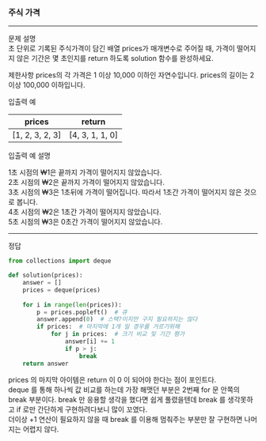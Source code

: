 ### 주식 가격
---
문제 설명  
초 단위로 기록된 주식가격이 담긴 배열 prices가 매개변수로 주어질 때, 가격이 떨어지지 않은 기간은 몇 초인지를 return 하도록 solution 함수를 완성하세요.

제한사항
prices의 각 가격은 1 이상 10,000 이하인 자연수입니다.
prices의 길이는 2 이상 100,000 이하입니다.

입출력 예

| prices |	return |
| ------------- | ------------- |
|[1, 2, 3, 2, 3] | [4, 3, 1, 1, 0] |

입출력 예 설명

1초 시점의 ₩1은 끝까지 가격이 떨어지지 않았습니다.  
2초 시점의 ₩2은 끝까지 가격이 떨어지지 않았습니다.  
3초 시점의 ₩3은 1초뒤에 가격이 떨어집니다. 따라서 1초간 가격이 떨어지지 않은 것으로 봅니다.  
4초 시점의 ₩2은 1초간 가격이 떨어지지 않았습니다.  
5초 시점의 ₩3은 0초간 가격이 떨어지지 않았습니다.  

---
정답
```python
from collections import deque

def solution(prices):
    answer = []
    prices = deque(prices)
    
    for i in range(len(prices)):
        p = prices.popleft()  # 큐
        answer.append(0)  # 스택?이지만 구지 필요하지는 않다
        if prices:  # 마지막에 1개 일 경우를 거르기위해
            for j in prices:  # 크기 비교 및 기간 평가
                answer[i] += 1
                if p > j:
                    break
    return answer
```  
prices 의 마지막 아이템은 return 이 0 이 되어야 한다는 점이 포인트다.  
deque 를 통해 하나씩 값 비교를 하는데 가장 해맷던 부분은 2번째 for 문 안쪽의 break 부분이다. break 만 응용할 생각을 했다면 쉽게 풀렸을텐데 break 를 생각못하고 if 로만 간단하게 구현하려다보니 많이 꼬였다.  
더이상 +1 연산이 필요하지 않을 때 break 를 이용해 멈춰주는 부분만 잘 구현하면 나머지는 어렵지 않다.
